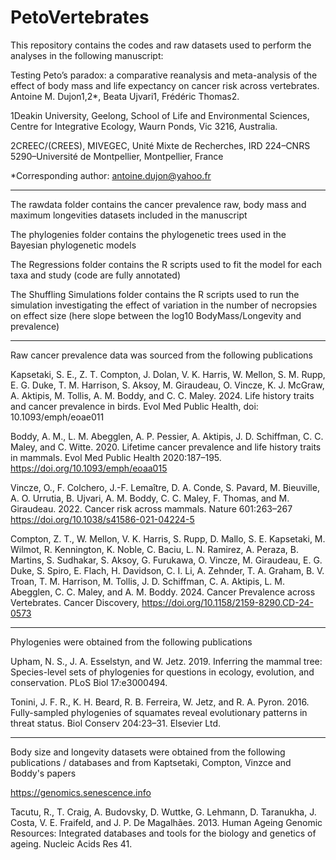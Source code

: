 # PetoVertebrates

This repository contains the codes and raw datasets used to perform the analyses in the following manuscript: 

Testing Peto’s paradox: a comparative reanalysis and meta-analysis of the effect of body mass and life expectancy on cancer risk across vertebrates.
Antoine M. Dujon1,2*, Beata Ujvari1, Frédéric Thomas2.

1Deakin University, Geelong, School of Life and Environmental Sciences, Centre for Integrative Ecology, Waurn Ponds, Vic 3216, Australia. 

2CREEC/(CREES), MIVEGEC, Unité Mixte de Recherches, IRD 224–CNRS 5290–Université de Montpellier, Montpellier, France

*Corresponding author: antoine.dujon@yahoo.fr


-------------------------------------------------------------------------------------------------------
The rawdata folder contains the cancer prevalence raw, body mass and maximum longevities datasets included in the manuscript

The phylogenies folder contains the phylogenetic trees used in the Bayesian phylogenetic models

The Regressions folder contains the R scripts used to fit the model for each taxa and study (code are fully annotated)

The Shuffling Simulations folder contains the R scripts used to run the simulation investigating the effect of variation in the number of necropsies on effect size (here slope between the log10 BodyMass/Longevity and prevalence)

-------------------------------------------------------------------------------------------------------
Raw cancer prevalence data was sourced from the following publications

Kapsetaki, S. E., Z. T. Compton, J. Dolan, V. Κ. Harris, W. Mellon, S. M. Rupp, E. G. Duke, T. M. Harrison, S. Aksoy, M. Giraudeau, O. Vincze, K. J. McGraw, A. Aktipis, M. Tollis, A. Μ. Boddy, and C. C. Maley. 2024. Life history traits and cancer prevalence in birds. Evol Med Public Health, doi: 10.1093/emph/eoae011

Boddy, A. M., L. M. Abegglen, A. P. Pessier, A. Aktipis, J. D. Schiffman, C. C. Maley, and C. Witte. 2020. Lifetime cancer prevalence and life history traits in mammals. Evol Med Public Health 2020:187–195. https://doi.org/10.1093/emph/eoaa015

Vincze, O., F. Colchero, J.-F. Lemaître, D. A. Conde, S. Pavard, M. Bieuville, A. O. Urrutia, B. Ujvari, A. M. Boddy, C. C. Maley, F. Thomas, and M. Giraudeau. 2022. Cancer risk across mammals. Nature 601:263–267 https://doi.org/10.1038/s41586-021-04224-5

Compton, Z. T., W. Mellon, V. K. Harris, S. Rupp, D. Mallo, S. E. Kapsetaki, M. Wilmot, R. Kennington, K. Noble, C. Baciu, L. N. Ramirez, A. Peraza, B. Martins, S. Sudhakar, S. Aksoy, G. Furukawa, O. Vincze, M. Giraudeau, E. G. Duke, S. Spiro, E. Flach, H. Davidson, C. I. Li, A. Zehnder, T. A. Graham, B. V. Troan, T. M. Harrison, M. Tollis, J. D. Schiffman, C. A. Aktipis, L. M. Abegglen, C. C. Maley, and A. M. Boddy. 2024. Cancer Prevalence across Vertebrates. Cancer Discovery, https://doi.org/10.1158/2159-8290.CD-24-0573

----------------------------------------------------------------------------------------------------
Phylogenies were obtained from the following publications

Upham, N. S., J. A. Esselstyn, and W. Jetz. 2019. Inferring the mammal tree: Species-level sets of phylogenies for questions in ecology, evolution, and conservation. PLoS Biol 17:e3000494.

Tonini, J. F. R., K. H. Beard, R. B. Ferreira, W. Jetz, and R. A. Pyron. 2016. Fully-sampled phylogenies of squamates reveal evolutionary patterns in threat status. Biol Conserv 204:23–31. Elsevier Ltd.

----------------------------------------------------------------------------------------------------
Body size and longevity datasets were obtained from the following publications / databases and from Kaptsetaki, Compton, Vinzce and Boddy's papers

https://genomics.senescence.info

Tacutu, R., T. Craig, A. Budovsky, D. Wuttke, G. Lehmann, D. Taranukha, J. Costa, V. E. Fraifeld, and J. P. De Magalhães. 2013. Human Ageing Genomic Resources: Integrated databases and tools for the biology and genetics of ageing. Nucleic Acids Res 41.


